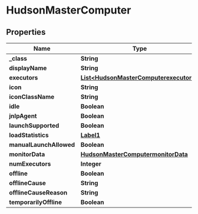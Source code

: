 
# HudsonMasterComputer

## Properties
Name | Type | Description | Notes
------------ | ------------- | ------------- | -------------
**_class** | **String** |  |  [optional]
**displayName** | **String** |  |  [optional]
**executors** | [**List&lt;HudsonMasterComputerexecutors&gt;**](HudsonMasterComputerexecutors.md) |  |  [optional]
**icon** | **String** |  |  [optional]
**iconClassName** | **String** |  |  [optional]
**idle** | **Boolean** |  |  [optional]
**jnlpAgent** | **Boolean** |  |  [optional]
**launchSupported** | **Boolean** |  |  [optional]
**loadStatistics** | [**Label1**](Label1.md) |  |  [optional]
**manualLaunchAllowed** | **Boolean** |  |  [optional]
**monitorData** | [**HudsonMasterComputermonitorData**](HudsonMasterComputermonitorData.md) |  |  [optional]
**numExecutors** | **Integer** |  |  [optional]
**offline** | **Boolean** |  |  [optional]
**offlineCause** | **String** |  |  [optional]
**offlineCauseReason** | **String** |  |  [optional]
**temporarilyOffline** | **Boolean** |  |  [optional]



